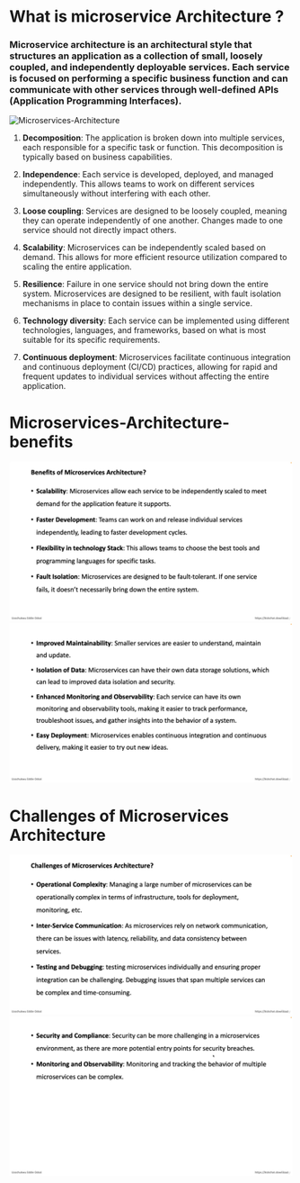 # What is microservice Architecture ?

### Microservice architecture is an architectural style that structures an application as a collection of small, loosely coupled, and independently deployable services. Each service is focused on performing a specific business function and can communicate with other services through well-defined APIs (Application Programming Interfaces).


<img src="../images/Microservices-Architecture.png" alt="Microservices-Architecture">


1. **Decomposition**: The application is broken down into multiple services, each responsible for a specific task or function. This decomposition is typically based on business capabilities.

2. **Independence**: Each service is developed, deployed, and managed independently. This allows teams to work on different services simultaneously without interfering with each other.

3. **Loose coupling**: Services are designed to be loosely coupled, meaning they can operate independently of one another. Changes made to one service should not directly impact others.

4. **Scalability**: Microservices can be independently scaled based on demand. This allows for more efficient resource utilization compared to scaling the entire application.

5. **Resilience**: Failure in one service should not bring down the entire system. Microservices are designed to be resilient, with fault isolation mechanisms in place to contain issues within a single service.

6. **Technology diversity**: Each service can be implemented using different technologies, languages, and frameworks, based on what is most suitable for its specific requirements.

7. **Continuous deployment**: Microservices facilitate continuous integration and continuous deployment (CI/CD) practices, allowing for rapid and frequent updates to individual services without affecting the entire application.


# Microservices-Architecture-benefits

 <img src="../public/images/Microservices-Architecture-benefits.png" alt="benefits">


 <img src="../public/images/Microservices-Architecture-benefits-2.png" alt="benefits">


# Challenges of Microservices Architecture


 <img src="../public/images/challenges-1.png" alt="challenges">


  <img src="../public/images/challenges-2.png" alt="challenges">

